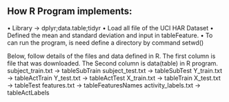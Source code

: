 ## How R Program implements:
•	Library -> dplyr;data.table;tidyr
•	Load all file of the UCI HAR Dataset
•	Defined the mean and standard deviation and input in tableFeature.
•	To can run the program, is need define a directory by command setwd()

Below, follow details of the files and data defined in R. The first column is file that was downloaded. The Second column is data(table) in R program.
subject_train.txt -> tableSubTrain
subject_test.txt  ->  tableSubTest
Y_train.txt          ->  tableActTrain
Y_test.txt           -> tableActTest
X_train.txt          -> tableTrain
X_test.txt           -> tableTest
features.txt        -> tableFeaturesNames
activity_labels.txt -> tableActLabels

